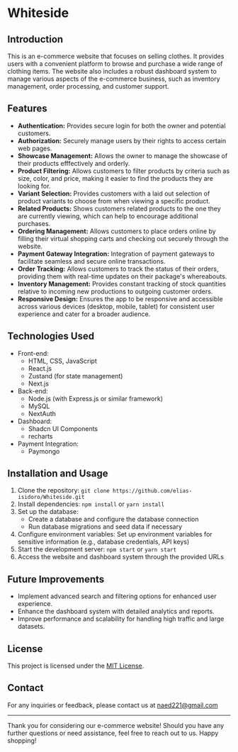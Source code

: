 # Whiteside

## Introduction

This is an e-commerce website that focuses on selling clothes. It provides users with a convenient platform to browse and purchase a wide range of clothing items. The website also includes a robust dashboard system to manage various aspects of the e-commerce business, such as inventory management, order processing, and customer support.

## Features

- **Authentication:** Provides secure login for both the owner and potential customers.
- **Authorization:** Securely manage users by their rights to access certain web pages.
- **Showcase Management:** Allows the owner to manage the showcase of their products efffectively and orderly.
- **Product Filtering:** Allows customers to filter products by criteria such as size, color, and price, making it easier to find the products they are looking for.
- **Variant Selection:** Provides customers with a laid out selection of product variants to choose from when viewing a specific product.
- **Related Products:** Shows customers related products to the one they are currently viewing, which can help to encourage additional purchases.
- **Ordering Management:** Allows customers to place orders online by filling their virtual shopping carts and checking out securely through the website.
- **Payment Gateway Integration:** Integration of payment gateways to facilitate seamless and secure online transactions.
- **Order Tracking:** Allows customers to track the status of their orders, providing them with real-time updates on their package's whereabouts.
- **Inventory Management:** Provides constant tracking of stock quantities relative to incoming new productions to outgoing customer orders.
- **Responsive Design:** Ensures the app to be responsive and accessible across various devices (desktop, mobile, tablet) for consistent user experience and cater for a broader audience.

## Technologies Used

- Front-end:
  - HTML, CSS, JavaScript
  - React.js
  - Zustand (for state management)
  - Next.js
- Back-end:
  - Node.js (with Express.js or similar framework)
  - MySQL
  - NextAuth
- Dashboard:
  - Shadcn UI Components
  - recharts
- Payment Integration:
  - Paymongo

## Installation and Usage

1. Clone the repository: `git clone https://github.com/elias-isidoro/Whiteside.git`
2. Install dependencies: `npm install` or `yarn install`
3. Set up the database:
   - Create a database and configure the database connection
   - Run database migrations and seed data if necessary
4. Configure environment variables: Set up environment variables for sensitive information (e.g., database credentials, API keys)
5. Start the development server: `npm start` or `yarn start`
6. Access the website and dashboard system through the provided URLs

## Future Improvements

- Implement advanced search and filtering options for enhanced user experience.
- Enhance the dashboard system with detailed analytics and reports.
- Improve performance and scalability for handling high traffic and large datasets.

## License

This project is licensed under the [MIT License](LICENSE.md).

## Contact

For any inquiries or feedback, please contact us at naed221@gmail.com

---

Thank you for considering our e-commerce website! Should you have any further questions or need assistance, feel free to reach out to us. Happy shopping!